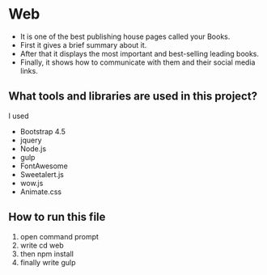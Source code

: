 # Web
* It is one of the best publishing house pages called your Books.
* First it gives a brief summary about it.
* After that it displays the most important and best-selling leading books.
* Finally, it shows how to communicate with them and their social media links.

## What tools and libraries are used in this project?
I used
* Bootstrap 4.5
* jquery
* Node.js
* gulp
* FontAwesome
* Sweetalert.js
* wow.js
* Animate.css

## How to run this file

1. open command prompt
2. write cd web
3. then npm install
4. finally write gulp